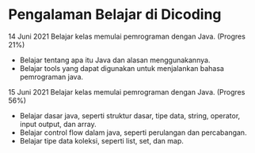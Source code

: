 # Pengalaman Belajar di Dicoding

14 Juni 2021
Belajar kelas memulai pemrograman dengan Java. (Progres 21%)
* Belajar tentang apa itu Java dan alasan menggunakannya.
* Belajar tools yang dapat digunakan untuk menjalankan bahasa pemrograman java.

15 Juni 2021
Belajar kelas memulai pemrograman dengan Java. (Progres 56%)
* Belajar dasar java, seperti struktur dasar, tipe data, string, operator, input output, dan array.
* Belajar control flow dalam java, seperti perulangan dan percabangan.
* Belajar tipe data koleksi, seperti list, set, dan map.
